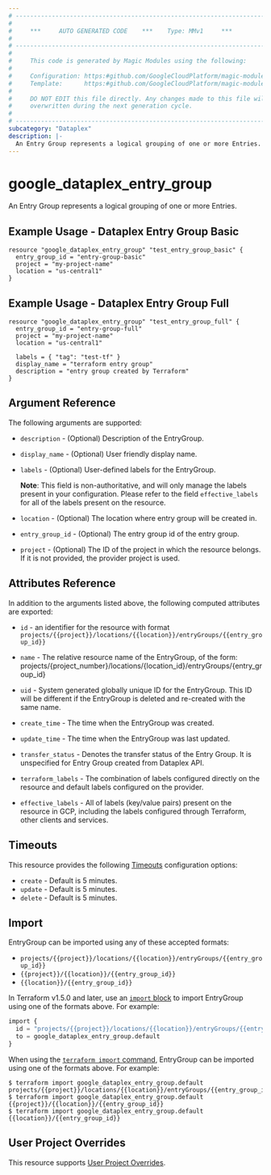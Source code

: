 ```yaml
---
# ----------------------------------------------------------------------------
#
#     ***     AUTO GENERATED CODE    ***    Type: MMv1     ***
#
# ----------------------------------------------------------------------------
#
#     This code is generated by Magic Modules using the following:
#
#     Configuration: https:#github.com/GoogleCloudPlatform/magic-modules/tree/main/mmv1/products/dataplex/EntryGroup.yaml
#     Template:      https:#github.com/GoogleCloudPlatform/magic-modules/tree/main/mmv1/templates/terraform/resource.html.markdown.tmpl
#
#     DO NOT EDIT this file directly. Any changes made to this file will be
#     overwritten during the next generation cycle.
#
# ----------------------------------------------------------------------------
subcategory: "Dataplex"
description: |-
  An Entry Group represents a logical grouping of one or more Entries.
---
```


# google_dataplex_entry_group

An Entry Group represents a logical grouping of one or more Entries.



## Example Usage - Dataplex Entry Group Basic


```hcl
resource "google_dataplex_entry_group" "test_entry_group_basic" {
  entry_group_id = "entry-group-basic"
  project = "my-project-name"
  location = "us-central1"
}
```
## Example Usage - Dataplex Entry Group Full


```hcl
resource "google_dataplex_entry_group" "test_entry_group_full" {
  entry_group_id = "entry-group-full"
  project = "my-project-name"
  location = "us-central1"

  labels = { "tag": "test-tf" }
  display_name = "terraform entry group"
  description = "entry group created by Terraform"
}
```

## Argument Reference

The following arguments are supported:



* `description` -
  (Optional)
  Description of the EntryGroup.

* `display_name` -
  (Optional)
  User friendly display name.

* `labels` -
  (Optional)
  User-defined labels for the EntryGroup.

  **Note**: This field is non-authoritative, and will only manage the labels present in your configuration.
  Please refer to the field `effective_labels` for all of the labels present on the resource.

* `location` -
  (Optional)
  The location where entry group will be created in.

* `entry_group_id` -
  (Optional)
  The entry group id of the entry group.

* `project` - (Optional) The ID of the project in which the resource belongs.
    If it is not provided, the provider project is used.



## Attributes Reference

In addition to the arguments listed above, the following computed attributes are exported:

* `id` - an identifier for the resource with format `projects/{{project}}/locations/{{location}}/entryGroups/{{entry_group_id}}`

* `name` -
  The relative resource name of the EntryGroup, of the form: projects/{project_number}/locations/{location_id}/entryGroups/{entry_group_id}

* `uid` -
  System generated globally unique ID for the EntryGroup. This ID will be different if the EntryGroup is deleted and re-created with the same name.

* `create_time` -
  The time when the EntryGroup was created.

* `update_time` -
  The time when the EntryGroup was last updated.

* `transfer_status` -
  Denotes the transfer status of the Entry Group. It is unspecified
  for Entry Group created from Dataplex API.

* `terraform_labels` -
  The combination of labels configured directly on the resource
   and default labels configured on the provider.

* `effective_labels` -
  All of labels (key/value pairs) present on the resource in GCP, including the labels configured through Terraform, other clients and services.


## Timeouts

This resource provides the following
[Timeouts](https://developer.hashicorp.com/terraform/plugin/sdkv2/resources/retries-and-customizable-timeouts) configuration options:

- `create` - Default is 5 minutes.
- `update` - Default is 5 minutes.
- `delete` - Default is 5 minutes.

## Import


EntryGroup can be imported using any of these accepted formats:

* `projects/{{project}}/locations/{{location}}/entryGroups/{{entry_group_id}}`
* `{{project}}/{{location}}/{{entry_group_id}}`
* `{{location}}/{{entry_group_id}}`


In Terraform v1.5.0 and later, use an [`import` block](https://developer.hashicorp.com/terraform/language/import) to import EntryGroup using one of the formats above. For example:

```tf
import {
  id = "projects/{{project}}/locations/{{location}}/entryGroups/{{entry_group_id}}"
  to = google_dataplex_entry_group.default
}
```

When using the [`terraform import` command](https://developer.hashicorp.com/terraform/cli/commands/import), EntryGroup can be imported using one of the formats above. For example:

```
$ terraform import google_dataplex_entry_group.default projects/{{project}}/locations/{{location}}/entryGroups/{{entry_group_id}}
$ terraform import google_dataplex_entry_group.default {{project}}/{{location}}/{{entry_group_id}}
$ terraform import google_dataplex_entry_group.default {{location}}/{{entry_group_id}}
```

## User Project Overrides

This resource supports [User Project Overrides](https://registry.terraform.io/providers/hashicorp/google/latest/docs/guides/provider_reference#user_project_override).
